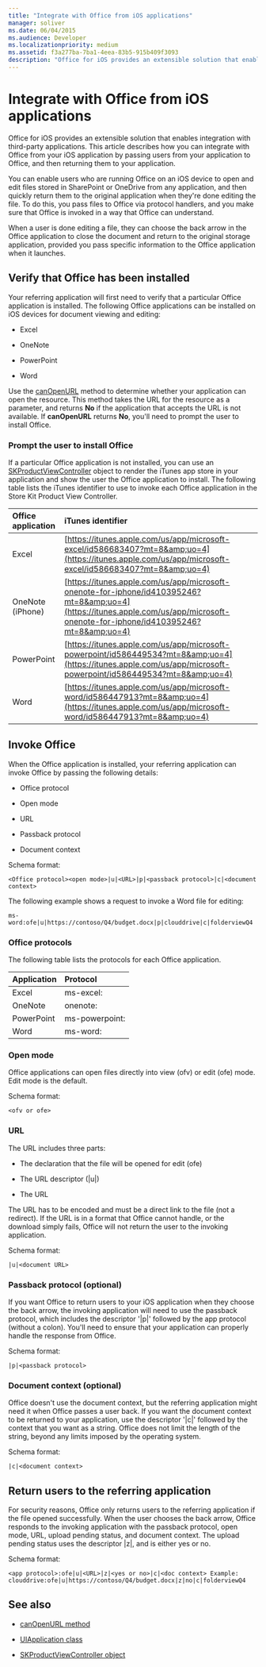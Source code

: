 ```yaml
---
title: "Integrate with Office from iOS applications"
manager: soliver
ms.date: 06/04/2015
ms.audience: Developer
ms.localizationpriority: medium
ms.assetid: f3a277ba-7ba1-4eea-83b5-915b409f3093
description: "Office for iOS provides an extensible solution that enables integration with third-party applications. This article describes how you can integrate with Office from your iOS application by passing users from your application to Office, and then returning them to your application."
---
```


# Integrate with Office from iOS applications

Office for iOS provides an extensible solution that enables integration with third-party applications. This article describes how you can integrate with Office from your iOS application by passing users from your application to Office, and then returning them to your application.
  
You can enable users who are running Office on an iOS device to open and edit files stored in SharePoint or OneDrive from any application, and then quickly return them to the original application when they're done editing the file. To do this, you pass files to Office via protocol handlers, and you make sure that Office is invoked in a way that Office can understand.
  
When a user is done editing a file, they can choose the back arrow in the Office application to close the document and return to the original storage application, provided you pass specific information to the Office application when it launches.
  
## Verify that Office has been installed

Your referring application will first need to verify that a particular Office application is installed. The following Office applications can be installed on iOS devices for document viewing and editing:
  
- Excel
    
- OneNote
    
- PowerPoint
    
- Word
    
Use the [canOpenURL](https://developer.apple.com/library/ios/documentation/UIKit/Reference/UIApplication_Class/index.html) method to determine whether your application can open the resource. This method takes the URL for the resource as a parameter, and returns **No** if the application that accepts the URL is not available. If **canOpenURL** returns **No**, you'll need to prompt the user to install Office.
  
### Prompt the user to install Office

 If a particular Office application is not installed, you can use an [SKProductViewController](https://developer.apple.com/library/ios/documentation/StoreKit/Reference/SKITunesProductViewController_Ref/index.html) object to render the iTunes app store in your application and show the user the Office application to install. The following table lists the iTunes identifier to use to invoke each Office application in the Store Kit Product View Controller. 
  
|**Office application**|**iTunes identifier**|
|:-----|:-----|
|Excel  <br/> |[https://itunes.apple.com/us/app/microsoft-excel/id586683407?mt=8&amp;uo=4](https://itunes.apple.com/us/app/microsoft-excel/id586683407?mt=8&amp;uo=4) <br/> |
|OneNote (iPhone)  <br/> |[https://itunes.apple.com/us/app/microsoft-onenote-for-iphone/id410395246?mt=8&amp;uo=4](https://itunes.apple.com/us/app/microsoft-onenote-for-iphone/id410395246?mt=8&amp;uo=4) <br/> |
|PowerPoint  <br/> |[https://itunes.apple.com/us/app/microsoft-powerpoint/id586449534?mt=8&amp;uo=4](https://itunes.apple.com/us/app/microsoft-powerpoint/id586449534?mt=8&amp;uo=4) <br/> |
|Word  <br/> |[https://itunes.apple.com/us/app/microsoft-word/id586447913?mt=8&amp;uo=4](https://itunes.apple.com/us/app/microsoft-word/id586447913?mt=8&amp;uo=4) <br/> |
   
## Invoke Office

When the Office application is installed, your referring application can invoke Office by passing the following details: 
  
- Office protocol
    
- Open mode
    
- URL
    
- Passback protocol
    
- Document context
    
Schema format:
  
 `<Office protocol><open mode>|u|<URL>|p|<passback protocol>|c|<document context>`
  
The following example shows a request to invoke a Word file for editing:
  
 `ms-word:ofe|u|https://contoso/Q4/budget.docx|p|clouddrive|c|folderviewQ4`
  
### Office protocols

The following table lists the protocols for each Office application. 
  
|**Application**|**Protocol**|
|:-----|:-----|
|Excel  <br/> |ms-excel:  <br/> |
|OneNote  <br/> |onenote:  <br/> |
|PowerPoint  <br/> |ms-powerpoint:  <br/> |
|Word  <br/> |ms-word:  <br/> |
   
### Open mode

Office applications can open files directly into view (ofv) or edit (ofe) mode. Edit mode is the default. 
  
Schema format:
  
 `<ofv or ofe>`
  
### URL

The URL includes three parts: 
  
- The declaration that the file will be opened for edit (ofe)
    
- The URL descriptor (|u|)
    
- The URL
    
The URL has to be encoded and must be a direct link to the file (not a redirect). If the URL is in a format that Office cannot handle, or the download simply fails, Office will not return the user to the invoking application. 
  
Schema format:
  
 `|u|<document URL>`
  
### Passback protocol (optional)

If you want Office to return users to your iOS application when they choose the back arrow, the invoking application will need to use the passback protocol, which includes the descriptor '|p|' followed by the app protocol (without a colon). You'll need to ensure that your application can properly handle the response from Office.
  
Schema format:
  
 `|p|<passback protocol>`
  
### Document context (optional)

Office doesn't use the document context, but the referring application might need it when Office passes a user back. If you want the document context to be returned to your application, use the descriptor '|c|' followed by the context that you want as a string. Office does not limit the length of the string, beyond any limits imposed by the operating system.
  
Schema format:
  
 `|c|<document context>`
  
## Return users to the referring application

For security reasons, Office only returns users to the referring application if the file opened successfully. When the user chooses the back arrow, Office responds to the invoking application with the passback protocol, open mode, URL, upload pending status, and document context. The upload pending status uses the descriptor |z|, and is either yes or no.
  
Schema format:
  
 `<app protocol>:ofe|u|<URL>|z|<yes or no>|c|<doc context> Example: clouddrive:ofe|u|https://contoso/Q4/budget.docx|z|no|c|folderviewQ4`
  
## See also
<a name="bk_addresources"> </a>

- [canOpenURL method](https://developer.apple.com/library/ios/documentation/UIKit/Reference/UIApplication_Class/index.html)
    
- [UIApplication class](https://developer.apple.com/library/ios/documentation/UIKit/Reference/UIApplication_Class/index.html)
    
- [SKProductViewController object](https://developer.apple.com/library/ios/documentation/StoreKit/Reference/SKITunesProductViewController_Ref/index.html)
    

